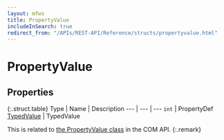 ```yaml
---
layout: mfws
title: PropertyValue
includeInSearch: true
redirect_from: "/APIs/REST-API/Reference/structs/propertyvalue.html"
---
```


# PropertyValue

## Properties

{:.struct.table}
Type | Name | Description
--- | --- | ---
`int` | PropertyDef
[TypedValue](../typedvalue/) | TypedValue

This is related to [the PropertyValue class](https://developer.m-files.com/APIs/COM-API/Reference/index.html#MFilesAPI~PropertyValue.html) in the COM API.
{:.remark}